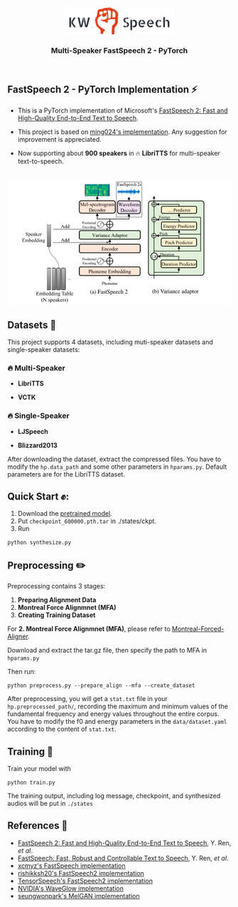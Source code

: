 <p align="center">
    <br>
    <img src="https://raw.githubusercontent.com/ga642381/ga642381.github.io/main/assets/KW_Speech_logo.png" width="250"/>
    <br>
</p>
<p>
  <h3 align="center">
  Multi-Speaker FastSpeech 2 - PyTorch
  </h3>
</p>

</br>

## FastSpeech 2 - PyTorch Implementation :zap:

* This is a PyTorch implementation of Microsoft's [FastSpeech 2: Fast and High-Quality End-to-End Text to Speech](https://arxiv.org/abs/2006.04558). 

* This project is based on [ming024's implementation](https://github.com/ming024/FastSpeech2). Any suggestion for improvement is appreciated.

* Now supporting about **900 speakers** in :fire: **LibriTTS** for multi-speaker text-to-speech.

<p align="center">
    <br>
    <img src="https://raw.githubusercontent.com/ga642381/ga642381.github.io/main/assets/FastSpeech2.png" width="700"/>
    <br>
</p>

## Datasets :elephant:
This project supports 4 datasets, including muti-speaker datasets and single-speaker datasets:

### :fire: Multi-Speaker
- **LibriTTS**

- **VCTK**

### :fire: Single-Speaker
- **LJSpeech**

- **Blizzard2013**

After downloading the dataset, extract the compressed files. You have to modify the ``hp.data_path`` and some other parameters in ``hparams.py``. Default parameters are for the LibriTTS dataset.

## Quick Start :fist::
1. Download the [pretrained model](https://drive.google.com/file/d/1DLzUiUPXzEXIuHB1B4JeSWv3sbm96GMR/view).
2. Put ``checkpoint_600000.pth.tar`` in ./states/ckpt.
3. Run
```
python synthesize.py
```

## Preprocessing :pencil2:
Preprocessing contains 3 stages:
1. **Preparing Alignment Data**
2. **Montreal Force Alignmnet (MFA)**
3. **Creating Training Dataset**

For **2. Montreal Force Alignmnet (MFA)**, please refer to [Montreal-Forced-Aligner](https://github.com/MontrealCorpusTools/Montreal-Forced-Aligner/releases).

Download and extract the tar.gz file, then specify the path to MFA in ``hparams.py``

Then run:

```
python preprocess.py --prepare_align --mfa --create_dataset
```

After preprocessing, you will get a ``stat.txt`` file in your ``hp.preprocessed_path/``, recording the maximum and minimum values of the fundamental frequency and energy values throughout the entire corpus. You have to modify the f0 and energy parameters in the ``data/dataset.yaml`` according to the content of ``stat.txt``.

## Training :snake:

Train your model with
```
python train.py
```
The training output, including log message, checkpoint, and synthesized audios will be put in ``./states``

## References :notebook_with_decorative_cover:
- [FastSpeech 2: Fast and High-Quality End-to-End Text to Speech](https://arxiv.org/abs/2006.04558), Y. Ren, *et al*.
- [FastSpeech: Fast, Robust and Controllable Text to Speech](https://arxiv.org/abs/1905.09263), Y. Ren, *et al*.
- [xcmyz's FastSpeech implementation](https://github.com/xcmyz/FastSpeech)
- [rishikksh20's FastSpeech2 implementation](https://github.com/rishikksh20/FastSpeech2)
- [TensorSpeech's FastSpeech2 implementation](https://github.com/TensorSpeech/TensorflowTTS)
- [NVIDIA's WaveGlow implementation](https://github.com/NVIDIA/waveglow)
- [seungwonpark's MelGAN implementation](https://github.com/seungwonpark/melgan)
